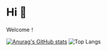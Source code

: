 # Hi 👋
Welcome！

[![Anurag's GitHub stats](https://github-readme-stats.vercel.app/api?username=cfn0324)](https://github.com/anuraghazra/github-readme-stats)
![Top Langs](https://github-readme-stats.vercel.app/api/top-langs/?username=cfn0324&layout=compact)
<!--
**cfn0324/cfn0324** is a ✨ _special_ ✨ repository because its `README.md` (this file) appears on your GitHub profile.

Here are some ideas to get you started:

- 🔭 I’m currently working on ...
- 🌱 I’m currently learning ...
- 👯 I’m looking to collaborate on ...
- 🤔 I’m looking for help with ...
- 💬 Ask me about ...
- 📫 How to reach me: ...
- 😄 Pronouns: ...
- ⚡ Fun fact: ...
-->
